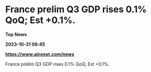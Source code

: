# France prelim Q3 GDP rises 0.1% QoQ; Est +0.1%.
**Top News**

**2023-10-31 06:45**

**https://www.ainvest.com/news**

France prelim Q3 GDP rises 0.1% QoQ; Est +0.1%.